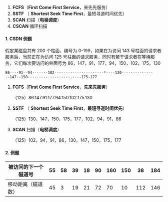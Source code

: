 1. **FCFS**（**First Come First Service**，来先先服务）
2. **SSTF** （ **Shortest Seek Time First**，最短寻道时间优先）
3. **SCAN** 扫描（**电梯调度**）
4. **CSCAN** 循环扫描



#### 1. CSDN 例题

假定某磁盘共有 200 个柱面，编号为 0-199，如果在为访问 143 号柱面的请求者服务后，当前正在为访问 125 号柱面的请求服务，同时有若干请求者在等待服务，它们每次要访问的柱面号为 86，147，91，177，94，150，102，175，130

```
86---·91--94·----·-102--·----·----·----·----*----130----·----·----·-147--150----·----·----·----·----175-177
```


1. **FCFS**（**First Come First Service**，**先来先服务**）

   （125）86.147.91.177.94.150.102.175.130

2. **SSTF** （ **Shortest Seek Time First**，**最短寻道时间优先**）


   （125）130，147，150，175，177，102，94，91，86

3. **SCAN** 扫描（**电梯调度**）

   （125）102，94，91，86，130，147，150，175，177
   
#### 2. 例题

| 被访问的下一个磁道号 | 55   | 58   | 39   | 18   | 90   | 160  | 150  | 38   | 184  |
| -------------------- | ---- | ---- | ---- | ---- | ---- | ---- | ---- | ---- | ---- |
| 移动距离（磁道数）   | 45   | 3    | 19   | 21   | 72   | 70   | 10   | 112  | 146  |

